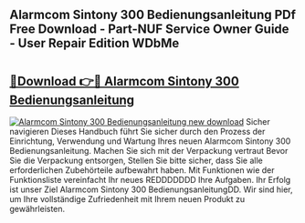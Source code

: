 ## Alarmcom Sintony 300 Bedienungsanleitung PDf Free Download - Part-NUF Service Owner Guide - User Repair Edition WDbMe

# <h2><a href="http://df19be2.blite.top/?on=Alarmcom+Sintony+300+Bedienungsanleitung">🔗Download 👉🔴 Alarmcom Sintony 300 Bedienungsanleitung</a></h2>

[![Alarmcom Sintony 300 Bedienungsanleitung new download](https://i.imgur.com/lujVjoI.png)](http://df19be2.blite.top/?on=Alarmcom+Sintony+300+Bedienungsanleitung)
Sicher navigieren Dieses Handbuch führt Sie sicher durch den Prozess der Einrichtung, Verwendung und Wartung Ihres neuen Alarmcom Sintony 300 Bedienungsanleitung. Machen Sie sich mit der Verpackung vertraut Bevor Sie die Verpackung entsorgen, Stellen Sie bitte sicher, dass Sie alle erforderlichen Zubehörteile aufbewahrt haben. Mit Funktionen wie der Funktionsliste vereinfacht Ihr neues REDDDDDDD Ihre Aufgaben. Ihr Erfolg ist unser Ziel Alarmcom Sintony 300 BedienungsanleitungDD. Wir sind hier, um Ihre vollständige Zufriedenheit mit Ihrem neuen Produkt zu gewährleisten.
